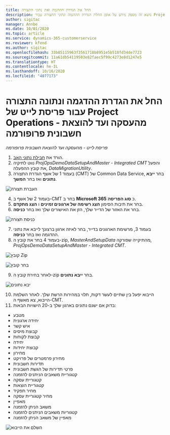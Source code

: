 ```yaml
---
title: החל את הגדרת ההדגמה ואת נתוני התצורה
description: נושא זה מספק מידע על אופן החלת הגדרת ההדגמה ונתוני התצורה עבור Project Operations.
author: sigitac
manager: Annbe
ms.date: 10/01/2020
ms.topic: article
ms.service: dynamics-365-customerservice
ms.reviewer: kfend
ms.author: sigitac
ms.openlocfilehash: 33b85115963f3561718b8951e5b518fd34de7723
ms.sourcegitcommit: 11a61db54119503e82faec5f99c4273e8d1247e5
ms.translationtype: HT
ms.contentlocale: he-IL
ms.lasthandoff: 10/16/2020
ms.locfileid: "4077173"
---
```

# <a name="apply-demo-setup-and-configuration-data-for-project-operations-lite-deployment---deal-to-proforma-invoicing"></a>החל את הגדרת ההדגמה ונתונה התצורה עבור פריסת לייט של Project Operations - מהעסקה ועד להוצאת חשבונית פרופורמה

_פריסת לייט - מהעסקה ועד להוצאת חשבונית פרופורמה_

1. הורד את [חבילת נתוני האב](https://download.microsoft.com/download/3/4/1/341bf279-a64f-4baa-af31-ce624859b518/ProjOpsSampleSetupData%20-%20CE%20only%20CMT.zip). 
2. נווט לתיקיה *ProjOpsDemoDataSetupAndMaster - Integrated CMT* והפעל את קובץ ההפעלה, *DataMigrationUtility*.
3. בעמוד 1 של אשף הגדרת התצורה (CMT‏) של Common Data Service, בחר **ייבא נתונים** ואז בחר **המשך**.

![‏‫העברת תצורה](./media/1ConfigurationMigration.png)

4. בעמוד 2 של אשף ב-CMT בחר ב **Microsoft 365** כ **סוג הפריסה**.
5. בחר את תיבות הסימון **הצג רשימה של ארגונים זמינים** ו **הצג מתקדם**.
6. בחר את האזור של הדייר שלך, הזן את האישורים שלך ואז בחר **כניסה**.

![כניסת תצורה](./media/2ConfigurationSignin.png)

7. בעמוד 3, מרשימת הארגונים בדייר, בחר לאיזה ארגון ברצונך לייבא את נתוני ההדגמה ואז בחר **כניסה**.
8. בעמוד 4 בחר את קובץ ה-zip, *MasterAndSetupData* מהתיקייה שפורקה, *ProjOpsDemoDataSetupAndMaster - Integrated CMT*.

![קובץ Zip](./media/3ZipFile.png)

![בחר קובץ](./media/4SelectAFile.png)

9. לאחר בחירת קובץ ה-zip בחר **ייבא נתונים**.

![יבא נתונים](./media/5ImportData.png)

10. הייבוא יפעל בין שתיים לעשר דקות, תלוי במהירות הרשת שלך. לאחר השלמת הייבוא, צא מאשף ה-CMT. 
11. בדוק אם ישנם נתונים בארגון שלך ב-20 הישויות הבאות:

- מטבע
- יחידה ארגונית
- איש קשר
- קבוצת מיסים
- קבוצת לקוחות
- יחידה
- קבוצת יחידות
- מחירון
- מחירון פרמטרים של פרויקט
- תדירות חשבונית
- פרטי תדירות של הגשת חשבונית
- קטגוריית משאבים הניתנים להזמנה
- קטגוריית עסקה
- קטגוריית הוצאות
- מחיר תפקיד
- מחיר קטגוריית עסקה
- מאפיין
- משאב הניתן להזמנה
- קטגוריות משאבים הניתנים להזמנה
- מאפיין של משאב הניתן להזמנה

![השלם את הייבוא](./media/6CompleteImport.png)
